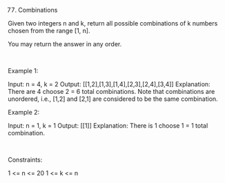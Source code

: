 77. Combinations

Given two integers n and k, return all possible combinations of k numbers chosen from the range [1, n].

You may return the answer in any order.

 

Example 1:

Input: n = 4, k = 2
Output: [[1,2],[1,3],[1,4],[2,3],[2,4],[3,4]]
Explanation: There are 4 choose 2 = 6 total combinations.
Note that combinations are unordered, i.e., [1,2] and [2,1] are considered to be the same combination.


Example 2:

Input: n = 1, k = 1
Output: [[1]]
Explanation: There is 1 choose 1 = 1 total combination.


 

Constraints:

1 <= n <= 20
1 <= k <= n
